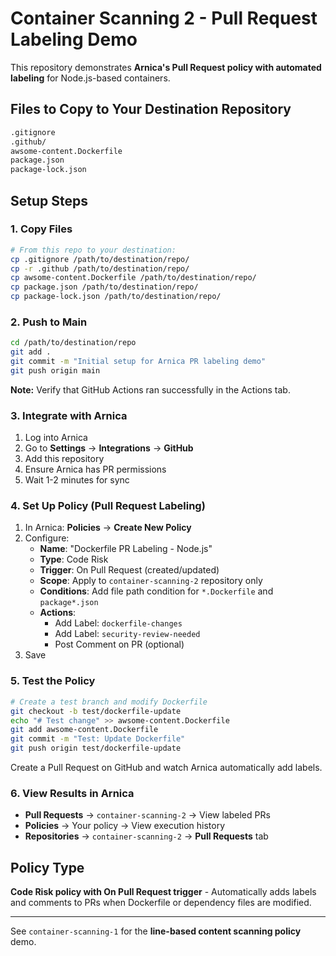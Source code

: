 # Container Scanning 2 - Pull Request Labeling Demo

This repository demonstrates **Arnica's Pull Request policy with automated labeling** for Node.js-based containers.

## Files to Copy to Your Destination Repository

```bash
.gitignore
.github/
awsome-content.Dockerfile
package.json
package-lock.json
```

## Setup Steps

### 1. Copy Files
```bash
# From this repo to your destination:
cp .gitignore /path/to/destination/repo/
cp -r .github /path/to/destination/repo/
cp awsome-content.Dockerfile /path/to/destination/repo/
cp package.json /path/to/destination/repo/
cp package-lock.json /path/to/destination/repo/
```

### 2. Push to Main
```bash
cd /path/to/destination/repo
git add .
git commit -m "Initial setup for Arnica PR labeling demo"
git push origin main
```

**Note:** Verify that GitHub Actions ran successfully in the Actions tab.

### 3. Integrate with Arnica
1. Log into Arnica
2. Go to **Settings** → **Integrations** → **GitHub**
3. Add this repository
4. Ensure Arnica has PR permissions
5. Wait 1-2 minutes for sync

### 4. Set Up Policy (Pull Request Labeling)
1. In Arnica: **Policies** → **Create New Policy**
2. Configure:
   - **Name**: "Dockerfile PR Labeling - Node.js"
   - **Type**: Code Risk
   - **Trigger**: On Pull Request (created/updated)
   - **Scope**: Apply to `container-scanning-2` repository only
   - **Conditions**: Add file path condition for `*.Dockerfile` and `package*.json`
   - **Actions**:
     - Add Label: `dockerfile-changes`
     - Add Label: `security-review-needed`
     - Post Comment on PR (optional)
3. Save

### 5. Test the Policy
```bash
# Create a test branch and modify Dockerfile
git checkout -b test/dockerfile-update
echo "# Test change" >> awsome-content.Dockerfile
git add awsome-content.Dockerfile
git commit -m "Test: Update Dockerfile"
git push origin test/dockerfile-update
```

Create a Pull Request on GitHub and watch Arnica automatically add labels.

### 6. View Results in Arnica
- **Pull Requests** → `container-scanning-2` → View labeled PRs
- **Policies** → Your policy → View execution history
- **Repositories** → `container-scanning-2` → **Pull Requests** tab

## Policy Type
**Code Risk policy with On Pull Request trigger** - Automatically adds labels and comments to PRs when Dockerfile or dependency files are modified.

---

See `container-scanning-1` for the **line-based content scanning policy** demo.

